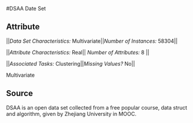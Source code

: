 #DSAA Date Set
## Attribute 
||*Data Set Characteristics:* Multivariate||*Number of Instances:* 58304||

||*Attribute Characteristics:* Real|| *Number of Attributes:* 8 ||

||*Associated Tasks:* Clustering||*Missing Values?* No||




Multivariate
## Source 
DSAA is an open data set collected from a free popular course, data struct and algorithm, given by Zhejiang University in MOOC.

